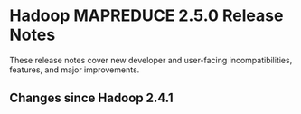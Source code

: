 # Hadoop MAPREDUCE 2.5.0 Release Notes

These release notes cover new developer and user-facing incompatibilities, features, and major improvements.

## Changes since Hadoop 2.4.1



